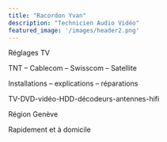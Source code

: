```yaml
---
title: "Racordon Yvan"
description: "Technicien Audio Vidéo"
featured_image: '/images/header2.png'
---
```


Réglages TV

TNT – Cablecom – Swisscom – Satellite

Installations – explications – réparations

TV-DVD-vidéo-HDD-décodeurs-antennes-hifi

Région Genève

Rapidement et à domicile
